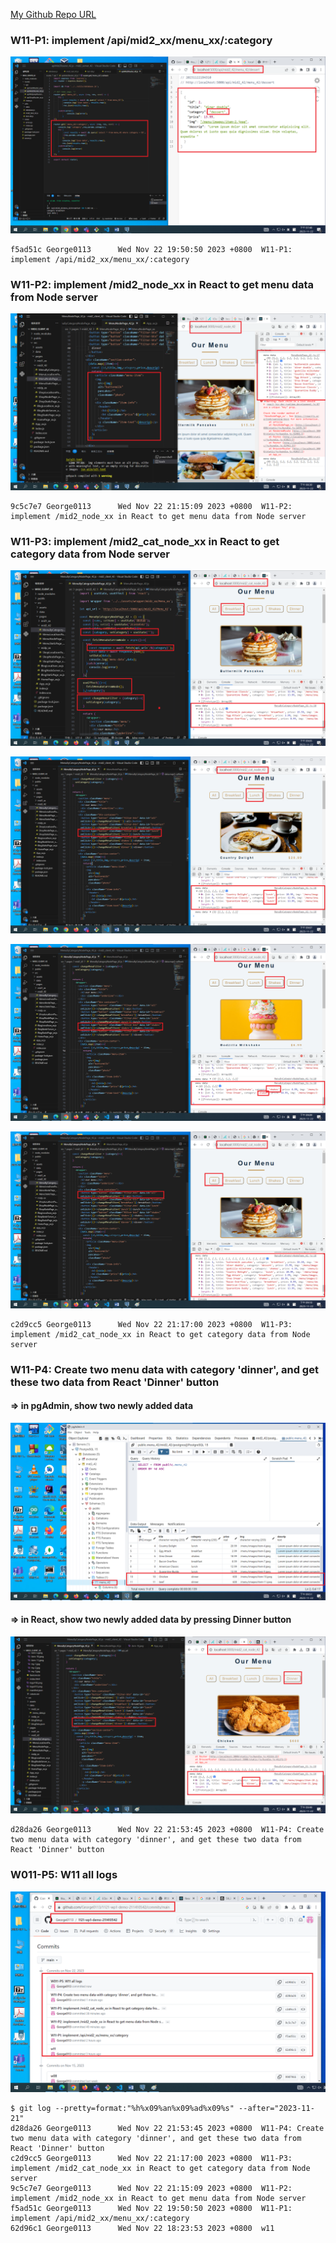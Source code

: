 [My Github Repo URL](https://github.com/George0113/1121-wp1-demo-211410542.git)

### W11-P1: implement /api/mid2_xx/menu_xx/:category

![](w11-p1.png)

```
f5ad51c George0113      Wed Nov 22 19:50:50 2023 +0800  W11-P1: implement /api/mid2_xx/menu_xx/:category
```

### W11-P2: implement /mid2_node_xx in React to get menu data from Node server

![](w11-p2.png)

```
9c5c7e7 George0113      Wed Nov 22 21:15:09 2023 +0800  W11-P2: implement /mid2_node_xx in React to get menu data from Node server
```

### W11-P3: implement /mid2_cat_node_xx in React to get category data from Node server

![](w11-p3-1.png)

![](w11-p3-2.png)

![](w11-p3-3.png)

![](w11-p3-4.png)

```
c2d9cc5 George0113      Wed Nov 22 21:17:00 2023 +0800  W11-P3: implement /mid2_cat_node_xx in React to get category data from Node server
```

### W11-P4: Create two menu data with category 'dinner', and get these two data from React 'Dinner' button

#### => in pgAdmin, show two newly added data

![w11-p4-1.png](w11-p4-1.png)

#### => in React, show two newly added data by pressing Dinner button

![w11-p4-2.png](w11-p4-2.png)

```
d28da26 George0113      Wed Nov 22 21:53:45 2023 +0800  W11-P4: Create two menu data with category 'dinner', and get these two data from React 'Dinner' button
```

### W011-P5: W11 all logs

![](w11-p5.png)

```
$ git log --pretty=format:"%h%x09%an%x09%ad%x09%s" --after="2023-11-21"
d28da26 George0113      Wed Nov 22 21:53:45 2023 +0800  W11-P4: Create two menu data with category 'dinner', and get these two data from React 'Dinner' button
c2d9cc5 George0113      Wed Nov 22 21:17:00 2023 +0800  W11-P3: implement /mid2_cat_node_xx in React to get category data from Node server
9c5c7e7 George0113      Wed Nov 22 21:15:09 2023 +0800  W11-P2: implement /mid2_node_xx in React to get menu data from Node server
f5ad51c George0113      Wed Nov 22 19:50:50 2023 +0800  W11-P1: implement /api/mid2_xx/menu_xx/:category
62d96c1 George0113      Wed Nov 22 18:23:53 2023 +0800  w11

```
